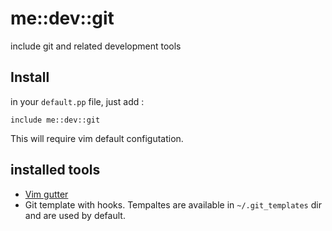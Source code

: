# me::dev::git

include git and related development tools

## Install

in your `default.pp` file, just add :

``` puppet
include me::dev::git
```

This will require vim default configutation.

## installed tools

* [Vim gutter](https://github.com/airblade/vim-gitgutter)
* Git template with hooks. Tempaltes are available in `~/.git_templates` dir
    and are used by default.
